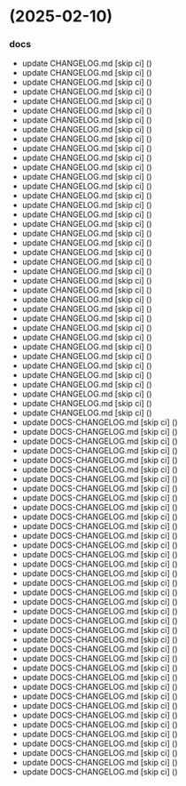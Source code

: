 #  (2025-02-10)


### docs

* update CHANGELOG.md [skip ci] ([](https://github.com/pos-fiap-schepis/hackton-spring-app/commit/54d96ae75745952733f4633416ef7063e091dc6e))
* update CHANGELOG.md [skip ci] ([](https://github.com/pos-fiap-schepis/hackton-spring-app/commit/1a07873749a4c22074428e9f5310e28d3e268fac))
* update CHANGELOG.md [skip ci] ([](https://github.com/pos-fiap-schepis/hackton-spring-app/commit/36dd54597150496f027530e07c3e12c95a1ff563))
* update CHANGELOG.md [skip ci] ([](https://github.com/pos-fiap-schepis/hackton-spring-app/commit/a2b9f631b9e6052ad63c5f9c4389f851d7dc3bc3))
* update CHANGELOG.md [skip ci] ([](https://github.com/pos-fiap-schepis/hackton-spring-app/commit/7f2350979ee754437824ffb979706f6e5e15de7f))
* update CHANGELOG.md [skip ci] ([](https://github.com/pos-fiap-schepis/hackton-spring-app/commit/f55f7bda2e7c9ac609c65359c129914dd4f8e9bf))
* update CHANGELOG.md [skip ci] ([](https://github.com/pos-fiap-schepis/hackton-spring-app/commit/b990909aeabbcef315d4389c3b8bd00250dc698e))
* update CHANGELOG.md [skip ci] ([](https://github.com/pos-fiap-schepis/hackton-spring-app/commit/e1f18e4d0451ce018a82c040c5fcb8e401375f32))
* update CHANGELOG.md [skip ci] ([](https://github.com/pos-fiap-schepis/hackton-spring-app/commit/02dcf9d496810a9a56245dcde4e3b61e86f87bfc))
* update CHANGELOG.md [skip ci] ([](https://github.com/pos-fiap-schepis/hackton-spring-app/commit/a95e32858cf222eba608f7bf32e9b12968971606))
* update CHANGELOG.md [skip ci] ([](https://github.com/pos-fiap-schepis/hackton-spring-app/commit/1f724fbec4414b403b6b347eb215399387fe32e4))
* update CHANGELOG.md [skip ci] ([](https://github.com/pos-fiap-schepis/hackton-spring-app/commit/d3ee8c952819c1bfa2f89c3c11491ee30a5780a8))
* update CHANGELOG.md [skip ci] ([](https://github.com/pos-fiap-schepis/hackton-spring-app/commit/735bb4dbd71c24556b677cc762b7389922461217))
* update CHANGELOG.md [skip ci] ([](https://github.com/pos-fiap-schepis/hackton-spring-app/commit/6c31279e56334291b255ec15f29ca0aec9b0e094))
* update CHANGELOG.md [skip ci] ([](https://github.com/pos-fiap-schepis/hackton-spring-app/commit/28e763123b6974bf5152a85ad34f33d431791124))
* update CHANGELOG.md [skip ci] ([](https://github.com/pos-fiap-schepis/hackton-spring-app/commit/f171851058de22f1b2abef6a581491681dcbc972))
* update CHANGELOG.md [skip ci] ([](https://github.com/pos-fiap-schepis/hackton-spring-app/commit/b86d8222595929393a3127f412b9918806971f3d))
* update CHANGELOG.md [skip ci] ([](https://github.com/pos-fiap-schepis/hackton-spring-app/commit/56cb796d13e37c4e9c3d5385e09d5a45953877ac))
* update CHANGELOG.md [skip ci] ([](https://github.com/pos-fiap-schepis/hackton-spring-app/commit/704045136aafecb3dac78a3f3412a2d6a4b62adb))
* update CHANGELOG.md [skip ci] ([](https://github.com/pos-fiap-schepis/hackton-spring-app/commit/a027fa50945c051e3d46bce69e215202e7a8d2eb))
* update CHANGELOG.md [skip ci] ([](https://github.com/pos-fiap-schepis/hackton-spring-app/commit/9ea95b8bdfe4e45fbcdf6d0500dbbc56f5f7bede))
* update CHANGELOG.md [skip ci] ([](https://github.com/pos-fiap-schepis/hackton-spring-app/commit/a29976b7297309fc3b77a56c49e8d2185ab772e5))
* update CHANGELOG.md [skip ci] ([](https://github.com/pos-fiap-schepis/hackton-spring-app/commit/5f312155176cb8acdb7bce78205e8a72a4ad3656))
* update CHANGELOG.md [skip ci] ([](https://github.com/pos-fiap-schepis/hackton-spring-app/commit/7576680bbb4b43d4c23e2fbd5a41ce8482cd692f))
* update CHANGELOG.md [skip ci] ([](https://github.com/pos-fiap-schepis/hackton-spring-app/commit/3364926613dfd6ae1a55c886e8628edb4629e228))
* update CHANGELOG.md [skip ci] ([](https://github.com/pos-fiap-schepis/hackton-spring-app/commit/2c7b4251e641b8d4d8efacfb5a786184e8b1f4ca))
* update CHANGELOG.md [skip ci] ([](https://github.com/pos-fiap-schepis/hackton-spring-app/commit/75555888b05dc52de5da710fc381bf2c9b8834ea))
* update CHANGELOG.md [skip ci] ([](https://github.com/pos-fiap-schepis/hackton-spring-app/commit/621244c28d21277a5c1f8a3700465e775ebfff70))
* update CHANGELOG.md [skip ci] ([](https://github.com/pos-fiap-schepis/hackton-spring-app/commit/37377333ccc221929313af0027712250b8a60474))
* update CHANGELOG.md [skip ci] ([](https://github.com/pos-fiap-schepis/hackton-spring-app/commit/25a66b814a4fd8fdce32b37c47edfab1c44cc6e2))
* update CHANGELOG.md [skip ci] ([](https://github.com/pos-fiap-schepis/hackton-spring-app/commit/e751cefc1e4c0d76b3db16287e503e1e9707d3e1))
* update CHANGELOG.md [skip ci] ([](https://github.com/pos-fiap-schepis/hackton-spring-app/commit/582bc26a8e421817557fa5bb850702d11a208db3))
* update CHANGELOG.md [skip ci] ([](https://github.com/pos-fiap-schepis/hackton-spring-app/commit/d8a9e8556f7c09afc49e0cef9731fd195ac81731))
* update CHANGELOG.md [skip ci] ([](https://github.com/pos-fiap-schepis/hackton-spring-app/commit/6df3e18560fe479d2c07296656c06a83d05068db))
* update CHANGELOG.md [skip ci] ([](https://github.com/pos-fiap-schepis/hackton-spring-app/commit/448965c4d1910632bc0a557969e4b3e6c6279c8f))
* update CHANGELOG.md [skip ci] ([](https://github.com/pos-fiap-schepis/hackton-spring-app/commit/37cd5a7e8f804c886029f95ad1ed1f6391b74b6b))
* update CHANGELOG.md [skip ci] ([](https://github.com/pos-fiap-schepis/hackton-spring-app/commit/9b643abda9a44761fad50258d11e547e2c1dd59f))
* update CHANGELOG.md [skip ci] ([](https://github.com/pos-fiap-schepis/hackton-spring-app/commit/f6f9863aa7aa50e17e8bf48ebd615c3e58919598))
* update DOCS-CHANGELOG.md [skip ci] ([](https://github.com/pos-fiap-schepis/hackton-spring-app/commit/0a4df02142c5405f55fe0916bd257aa0269036af))
* update DOCS-CHANGELOG.md [skip ci] ([](https://github.com/pos-fiap-schepis/hackton-spring-app/commit/7c939303a2132396605decde84a15bd3330cb286))
* update DOCS-CHANGELOG.md [skip ci] ([](https://github.com/pos-fiap-schepis/hackton-spring-app/commit/286bc7f15e38e229260fa3d3650fbca54a9681cf))
* update DOCS-CHANGELOG.md [skip ci] ([](https://github.com/pos-fiap-schepis/hackton-spring-app/commit/30f52aa0fff02a2c3c0f2c5fc24afb684310b78b))
* update DOCS-CHANGELOG.md [skip ci] ([](https://github.com/pos-fiap-schepis/hackton-spring-app/commit/c178d06b351575cccbb579185f3dc34b8bafd53e))
* update DOCS-CHANGELOG.md [skip ci] ([](https://github.com/pos-fiap-schepis/hackton-spring-app/commit/9ed7ed8fa4e9f2f4700ee5fed1ed8cc4c3968d91))
* update DOCS-CHANGELOG.md [skip ci] ([](https://github.com/pos-fiap-schepis/hackton-spring-app/commit/a1c1cfbd08d27c6a94fdfa9704d7c9be6c1be1ae))
* update DOCS-CHANGELOG.md [skip ci] ([](https://github.com/pos-fiap-schepis/hackton-spring-app/commit/fa84d7655ff350512fe72e5bc46656765ed85f45))
* update DOCS-CHANGELOG.md [skip ci] ([](https://github.com/pos-fiap-schepis/hackton-spring-app/commit/15c9b845700fd18fac7cc4f587b421fe853bea6c))
* update DOCS-CHANGELOG.md [skip ci] ([](https://github.com/pos-fiap-schepis/hackton-spring-app/commit/948751014029191b872302701e43cae69e807cd9))
* update DOCS-CHANGELOG.md [skip ci] ([](https://github.com/pos-fiap-schepis/hackton-spring-app/commit/0017cd7d0630d5abb9acd712b9e9b5437cf4fc6a))
* update DOCS-CHANGELOG.md [skip ci] ([](https://github.com/pos-fiap-schepis/hackton-spring-app/commit/2005a3ddf8c80f19e600679da52849188315b9f6))
* update DOCS-CHANGELOG.md [skip ci] ([](https://github.com/pos-fiap-schepis/hackton-spring-app/commit/3a87215461a844c7a552cefd20c8f52280d54a6e))
* update DOCS-CHANGELOG.md [skip ci] ([](https://github.com/pos-fiap-schepis/hackton-spring-app/commit/e6fc4d3a21c226a9565dea26066b8e48776fa6db))
* update DOCS-CHANGELOG.md [skip ci] ([](https://github.com/pos-fiap-schepis/hackton-spring-app/commit/b9037047c2ec4cd5518fd1f17caf2dd174fa3763))
* update DOCS-CHANGELOG.md [skip ci] ([](https://github.com/pos-fiap-schepis/hackton-spring-app/commit/85b6e3e6f0fda96523af495a7c85ba0fd4f71ebd))
* update DOCS-CHANGELOG.md [skip ci] ([](https://github.com/pos-fiap-schepis/hackton-spring-app/commit/33397c4b8d6078fb8e4ed2089f09a29730b6b2df))
* update DOCS-CHANGELOG.md [skip ci] ([](https://github.com/pos-fiap-schepis/hackton-spring-app/commit/25ae630c3eebd744209b8b818f0979cc25dd1672))
* update DOCS-CHANGELOG.md [skip ci] ([](https://github.com/pos-fiap-schepis/hackton-spring-app/commit/f8a47f02111b6f8b340e27509a184455afba42d8))
* update DOCS-CHANGELOG.md [skip ci] ([](https://github.com/pos-fiap-schepis/hackton-spring-app/commit/fb90143a02f8c85ca6f0cfd0de696e4f96b5430d))
* update DOCS-CHANGELOG.md [skip ci] ([](https://github.com/pos-fiap-schepis/hackton-spring-app/commit/88797883e1689b81d704eb270a608d229a89a873))
* update DOCS-CHANGELOG.md [skip ci] ([](https://github.com/pos-fiap-schepis/hackton-spring-app/commit/8e35778dc0e519daab238d79e8f2a88be072b576))
* update DOCS-CHANGELOG.md [skip ci] ([](https://github.com/pos-fiap-schepis/hackton-spring-app/commit/e526bd396eace15525349538ea61f3beb16c9e66))
* update DOCS-CHANGELOG.md [skip ci] ([](https://github.com/pos-fiap-schepis/hackton-spring-app/commit/2c459b31ddc3847c378469f1ecb696b39eb44704))
* update DOCS-CHANGELOG.md [skip ci] ([](https://github.com/pos-fiap-schepis/hackton-spring-app/commit/ddfced1d54d2af0220075c33860e17cac8fc14d2))
* update DOCS-CHANGELOG.md [skip ci] ([](https://github.com/pos-fiap-schepis/hackton-spring-app/commit/087426d7811c1713b88ab10b3a1338dc74852f24))
* update DOCS-CHANGELOG.md [skip ci] ([](https://github.com/pos-fiap-schepis/hackton-spring-app/commit/f3c47840619f394f568ce4c8c65f5e75f4ef10f6))
* update DOCS-CHANGELOG.md [skip ci] ([](https://github.com/pos-fiap-schepis/hackton-spring-app/commit/28d8e5050074c078c360aad2d057a03938af54bd))
* update DOCS-CHANGELOG.md [skip ci] ([](https://github.com/pos-fiap-schepis/hackton-spring-app/commit/e3c1921cfbbdda0f07a4a6f898b55f0495452ece))
* update DOCS-CHANGELOG.md [skip ci] ([](https://github.com/pos-fiap-schepis/hackton-spring-app/commit/b43e925edf933aa4355c44d152ae2f23e0dbdb16))
* update DOCS-CHANGELOG.md [skip ci] ([](https://github.com/pos-fiap-schepis/hackton-spring-app/commit/4afddd33651e81d457e4c49f4a1b900985a364e4))
* update DOCS-CHANGELOG.md [skip ci] ([](https://github.com/pos-fiap-schepis/hackton-spring-app/commit/e0b4359f074cee9321702b86b467610db6a5fec4))
* update DOCS-CHANGELOG.md [skip ci] ([](https://github.com/pos-fiap-schepis/hackton-spring-app/commit/0a76710950fc29c2d402f377d4f2a749d554cc8c))
* update DOCS-CHANGELOG.md [skip ci] ([](https://github.com/pos-fiap-schepis/hackton-spring-app/commit/1a827abb17c3bc350eee2ef8c6f3b09d9998b305))
* update DOCS-CHANGELOG.md [skip ci] ([](https://github.com/pos-fiap-schepis/hackton-spring-app/commit/8d89c5a7d26224fdd5fc7a94d97d28c6038e5cb8))
* update DOCS-CHANGELOG.md [skip ci] ([](https://github.com/pos-fiap-schepis/hackton-spring-app/commit/e8401ea2b5ce9b5e2d28fa0f18235abfc7b82bea))
* update DOCS-CHANGELOG.md [skip ci] ([](https://github.com/pos-fiap-schepis/hackton-spring-app/commit/62b5f6b0b64aca1703c125c338fbe0590362d75f))
* update DOCS-CHANGELOG.md [skip ci] ([](https://github.com/pos-fiap-schepis/hackton-spring-app/commit/ad01305fe935cb9235928ddbf217db27a80fc37d))



